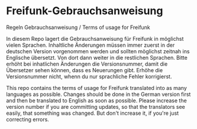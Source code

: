 # Freifunk-Gebrauchsanweisung
Regeln Gebrauchsanweisung / Terms of usage for Freifunk

In diesem Repo lagert die Gebrauchsanweisung für Freifunk in möglichst vielen Sprachen. Inhaltliche Änderungen müssen immer zuerst in der deutschen Version vorgenommen werden und sollten möglichst zeitnah ins Englische übersetzt. Von dort dann weiter in die restlichen Sprachen. Bitte erhöht bei inhatlichen Änderungen die Versionsnummer, damit die Übersetzer sehen können, dass es Neuerungen gibt. Erhöhe die Versionsnummer nicht, whenn du nur sprachliche Fehler korrigierst.

This repo contains the terms of usage for Freifunk translated into as many languages as possible. Changes should be done in the German version first and then be translated to English as soon as possible. Please increase the version number if you are committing updates, so that the translators see easily, that something was changed. But don't increase it, if you're just correcting errors.
